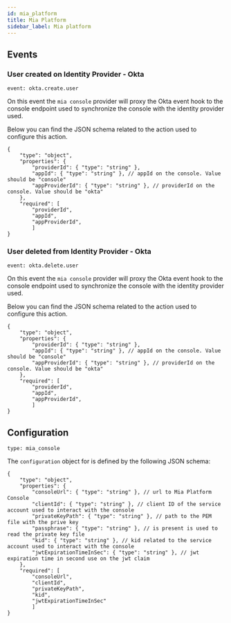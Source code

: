 ```yaml
---
id: mia_platform
title: Mia Platform
sidebar_label: Mia platform
---
```


<!--
WARNING: this file was automatically generated by Mia-Platform Doc Aggregator.
DO NOT MODIFY IT BY HAND.
Instead, modify the source file and run the aggregator to regenerate this file.
-->

## Events

### User created on Identity Provider - Okta
`event: okta.create.user`

On this event the `mia console` provider will proxy the Okta event hook to the console endpoint used to synchronize the console with the identity provider used.

Below you can find the JSON schema related to the action used to configure this action.
```jsonc
{
    "type": "object",
    "properties": {
        "providerId": { "type": "string" }, 
        "appId": { "type": "string" }, // appId on the console. Value should be "console"
        "appProviderId": { "type": "string" }, // providerId on the console. Value should be "okta"
    },
    "required": [
        "providerId",
        "appId",
        "appProviderId",
        ]
}

```

### User deleted from Identity Provider - Okta
`event: okta.delete.user`

On this event the `mia console` provider will proxy the Okta event hook to the console endpoint used to synchronize the console with the identity provider used.

Below you can find the JSON schema related to the action used to configure this action.
```jsonc
{
    "type": "object",
    "properties": {
        "providerId": { "type": "string" }, 
        "appId": { "type": "string" }, // appId on the console. Value should be "console"
        "appProviderId": { "type": "string" }, // providerId on the console. Value should be "okta"
    },
    "required": [
        "providerId",
        "appId",
        "appProviderId",
        ]
}

```

## Configuration
`type: mia_console`

The `configuration` object for is defined by the following JSON schema:

```jsonc
{
    "type": "object",
    "properties": {
        "consoleUrl": { "type": "string" }, // url to Mia Platform Console
        "clientId": { "type": "string" }, // client ID of the service account used to interact with the console
        "privateKeyPath": { "type": "string" }, // path to the PEM file with the prive key
        "passphrase": { "type": "string" }, // is present is used to read the private key file
        "kid": { "type": "string" }, // kid related to the service account used to interact with the console
        "jwtExpirationTimeInSec": { "type": "string" }, // jwt expiration time in second use on the jwt claim
    },
    "required": [
        "consoleUrl",
        "clientId",
        "privateKeyPath",
        "kid", 
        "jwtExpirationTimeInSec"
        ]
}

```

